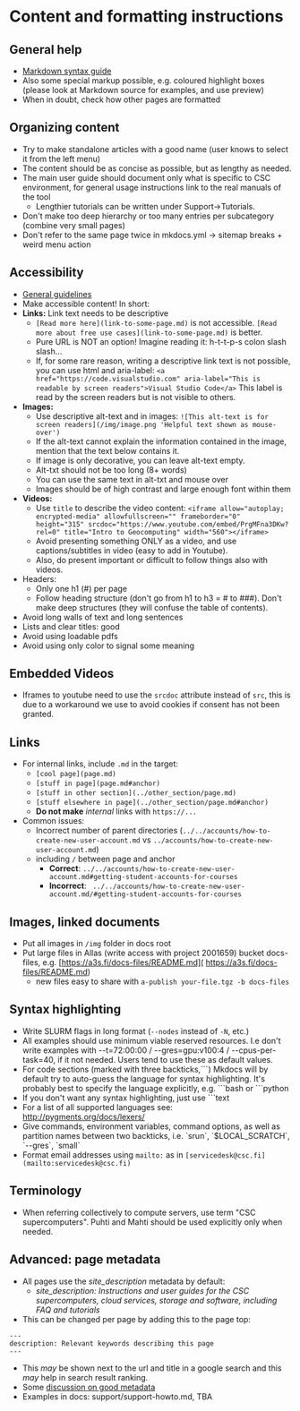 # Content and formatting instructions

## General help
 - [Markdown syntax guide](https://www.markdownguide.org/tools/mkdocs/)
 - Also some special markup possible, e.g. coloured highlight boxes (please look at Markdown source for examples, and use preview)
 - When in doubt, check how other pages are formatted

## Organizing content
 - Try to make standalone articles with a good name (user knows to select it from the left menu)
 - The content should be as concise as possible, but as lengthy as needed.
 - The main user guide should document only what is specific to CSC environment, for general usage instructions link to the real manuals of the tool
   - Lengthier tutorials can be written under Support->Tutorials.
 - Don't make too deep hierarchy or too many entries per subcategory (combine very small pages)
 - Don't refer to the same page twice in mkdocs.yml -> sitemap breaks + weird menu action

## Accessibility
 - [General guidelines](https://www.saavutettavuusvaatimukset.fi/)
 - Make accessible content! In short:
 - **Links:** Link text needs to be descriptive
   - `[Read more here](link-to-some-page.md)` is not accessible. `[Read more about free use cases](link-to-some-page.md)` is better.
   - Pure URL is NOT an option! Imagine reading it: h-t-t-p-s colon slash slash...
   - If, for some rare reason, writing a descriptive link text is not possible, you can use html and aria-label: `<a href="https://code.visualstudio.com" aria-label="This is readable by screen readers">Visual Studio Code</a>` This label is read by the screen readers but is not visible to others.
- **Images:** 
   - Use descriptive alt-text and  in images:  `![This alt-text is for screen readers](/img/image.png 'Helpful text shown as mouse-over')` 
   - If the alt-text cannot explain the information contained in the image, mention that the text below contains it.
   - If image is only decorative, you can leave alt-text empty.
   - Alt-txt should not be too long (8+ words)
   - You can use the same text in alt-txt and mouse over
   - Images should be of high contrast and large enough font within them
- **Videos:** 
   - Use `title` to describe the video content: `<iframe allow="autoplay; encrypted-media" allowfullscreen="" frameborder="0" height="315" srcdoc="https://www.youtube.com/embed/PrgMFna3DKw?rel=0" title="Intro to Geocomputing" width="560"></iframe>`
   - Avoid presenting something ONLY as a video, and use captions/subtitles in video (easy to add in Youtube). 
   - Also, do present important or difficult to follow things also with videos.
- Headers:
   - Only one h1 (#) per page 
   - Follow heading structure (don't go from h1 to h3 = # to ###). Don't make deep structures (they will confuse the table of contents).
- Avoid long walls of text and long sentences
- Lists and clear titles: good
- Avoid using loadable pdfs
- Avoid using only color to signal some meaning

## Embedded Videos
 - Iframes to youtube need to use the `srcdoc` attribute instead of `src`, this is due to a workaround
 we use to avoid cookies if consent has not been granted. 
 
 ## Links
 - For internal links, include `.md` in the target:
     - `[cool page](page.md)`
     - `[stuff in page](page.md#anchor)`
     - `[stuff in other section](../other_section/page.md)`
     - `[stuff elsewhere in page](../other_section/page.md#anchor)` 
     - **Do not make** _internal_ links with `https://...`
 - Common issues:
     - Incorrect number of parent directories (`../../accounts/how-to-create-new-user-account.md` vs `../accounts/how-to-create-new-user-account.md`)
     - including `/` between page and anchor
         - **Correct**: `../../accounts/how-to-create-new-user-account.md#getting-student-accounts-for-courses` 
         - **Incorrect**: ` ../../accounts/how-to-create-new-user-account.md/#getting-student-accounts-for-courses`

## Images, linked documents
 - Put all images in `/img` folder in docs root
 - Put large files in Allas (write access with project 2001659) bucket docs-files,
 e.g.  [https://a3s.fi/docs-files/README.md]( https://a3s.fi/docs-files/README.md)
      - new files easy to share with `a-publish your-file.tgz -b docs-files` 

## Syntax highlighting
 - Write SLURM flags in long format (`--nodes` instead of `-N`, etc.)
 - All examples should use minimum viable reserved resources. I.e don't write examples 
   with --t=72:00:00 / --gres=gpu:v100:4 / --cpus-per-task=40, if it not needed. 
   Users tend to use these as default values.
 - For code sections (marked with three backticks,\`\`\`) Mkdocs will by default try to auto-guess the 
   language for syntax highlighting. It's probably best to specify the language explicitly, e.g.  \`\`\`bash or  \`\`\`python
 - If you don't want any syntax highlighting, just use \`\`\`text
 - For a list of all supported languages see: http://pygments.org/docs/lexers/
 - Give commands, environment variables, command options, as well as partition 
   names between two backticks, i.e. \`srun\`, \`$LOCAL_SCRATCH\`, \`--gres\`, \`small\`
 - Format email addresses using `mailto:` as in `[servicedesk@csc.fi](mailto:servicedesk@csc.fi)`  

## Terminology
 - When referring collectively to compute servers, use term "CSC supercomputers". Puhti and Mahti should be used explicitly only
   when needed.

## Advanced: page metadata

 - All pages use the _site_description_ metadata by default: 
    - _site_description: Instructions and user guides for the CSC supercomputers, cloud services, storage and software, including FAQ and tutorials_
 - This can be changed per page by adding this to the page top:
```
---
description: Relevant keywords describing this page
---
```
 - This _may_ be shown next to the url and title in a google search and this _may_ help in search result ranking.
 - Some [discussion on good metadata](https://themeisle.com/blog/meta-description-examples/)
 - Examples in docs: support/support-howto.md, TBA
